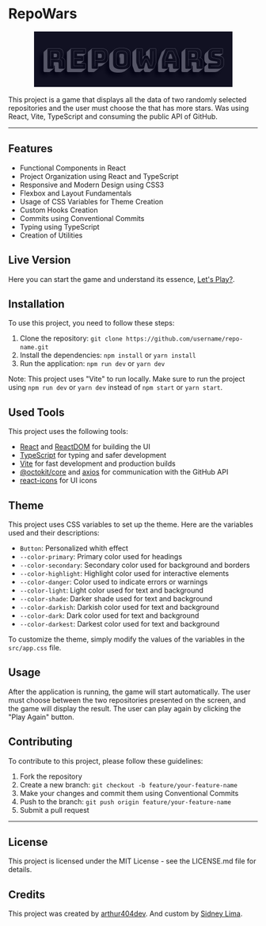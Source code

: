 <!-- title -->
# RepoWars

<p align="center">
  <img src="src/assets/logoReadme.png" alt="name of the Header that represents the img">
</p>

This project is a game that displays all the data of two randomly selected repositories and the user must choose the that has more stars. Was using React, Vite, TypeScript and consuming the public API of GitHub.

---

## Features
 
- Functional Components in React
- Project Organization using React and TypeScript
- Responsive and Modern Design using CSS3
- Flexbox and Layout Fundamentals
- Usage of CSS Variables for Theme Creation
- Custom Hooks Creation
- Commits using Conventional Commits
- Typing using TypeScript
- Creation of Utilities

## Live Version

Here you can start the game and understand its essence,
[Let's Play?](https://my-repo-wars.vercel.app/).

## Installation

To use this project, you need to follow these steps:

1. Clone the repository: `git clone https://github.com/username/repo-name.git`
2. Install the dependencies: `npm install` or `yarn install`
3. Run the application: `npm run dev` or `yarn dev`

Note: This project uses "Vite" to run locally. Make sure to run the project using `npm run dev` or `yarn dev` instead of `npm start` or `yarn start`.

## Used Tools

This project uses the following tools:

- [React](https://reactjs.org/) and [ReactDOM](https://reactjs.org/docs/react-dom.html) for building the UI
- [TypeScript](https://www.typescriptlang.org/) for typing and safer development
- [Vite](https://vitejs.dev/) for fast development and production builds
- [@octokit/core](https://www.npmjs.com/package/@octokit/core) and [axios](https://axios-http.com/) for communication with the GitHub API
- [react-icons](https://react-icons.github.io/react-icons/) for UI icons

## Theme

This project uses CSS variables to set up the theme. Here are the variables used and their descriptions:

- `Button`: Personalized whith effect
- `--color-primary`: Primary color used for headings
- `--color-secondary`: Secondary color used for background and borders
- `--color-highlight`: Highlight color used for interactive elements
- `--color-danger`: Color used to indicate errors or warnings
- `--color-light`: Light color used for text and background
- `--color-shade`: Darker shade used for text and background
- `--color-darkish`: Darkish color used for text and background
- `--color-dark`: Dark color used for text and background
- `--color-darkest`: Darkest color used for text and background

To customize the theme, simply modify the values of the variables in the `src/app.css` file.

## Usage

After the application is running, the game will start automatically. The user must choose between the two repositories presented on the screen, and the game will display the result. The user can play again by clicking the "Play Again" button.

## Contributing

To contribute to this project, please follow these guidelines:

1. Fork the repository
2. Create a new branch: `git checkout -b feature/your-feature-name`
3. Make your changes and commit them using Conventional Commits
4. Push to the branch: `git push origin feature/your-feature-name`
5. Submit a pull request

---

## License

This project is licensed under the MIT License - see the LICENSE.md file for details.

## Credits

This project was created by [arthur404dev](https://github.com/arthur404dev).
And custom by [Sidney Lima](https://github.com/GreenProgramDev).
